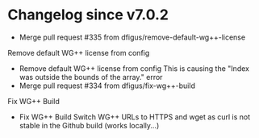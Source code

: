 # Changelog since v7.0.2
- Merge pull request #335 from dfigus/remove-default-wg++-license

Remove default WG++ license from config 
- Remove default WG++ license from config
This is causing the "Index was outside the bounds of the array." error 
- Merge pull request #334 from dfigus/fix-wg++-build

Fix WG++ Build 
- Fix WG++ Build
Switch WG++ URLs to HTTPS and wget as curl is not
stable in the Github build (works locally...) 
